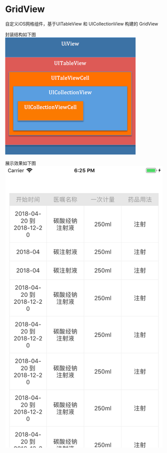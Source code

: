 # GridView
自定义iOS网格组件，基于UITableView 和 UICollectionView 构建的 GridView

封装结构如下图
![image](https://github.com/ayu250/GridView/blob/master/QQ20180517-152547.png)


展示效果如下图
![image](https://github.com/ayu250/GridView/blob/master/Simulator%20Screen%20Shot%20-%20iPhone%208%20-%202018-05-16%20at%2018.25.18.png)
